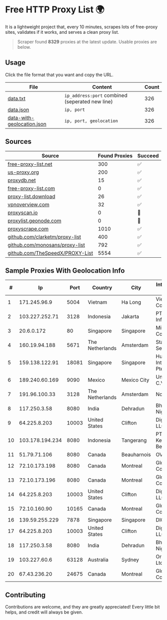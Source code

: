 
# Free HTTP Proxy List 🌍

It is a lightweight project that, every 10 minutes, scrapes lots of free-proxy sites, validates if it works, and serves a clean proxy list.


> Scraper found **8329** proxies at the latest update. Usable proxies are below.

## Usage

Click the file format that you want and copy the URL.


|File|Content|Count|
|----|-------|-----|
|[data.txt](https://raw.githubusercontent.com/themiralay/Proxy-List-World/master/data.txt)|`ip_address:port` combined (seperated new line)|326|
|[data.json](https://raw.githubusercontent.com/themiralay/Proxy-List-World/master/data.json)|`ip, port`|326|
|[data-with-geolocation.json](https://raw.githubusercontent.com/themiralay/Proxy-List-World/master/data-with-geolocation.json)|`ip, port, geolocation`|326|

## Sources

|Source|Found Proxies|Succeed|
|------|-------------|-------|
|[free-proxy-list.net](https://free-proxy-list.net)|300|✅|
|[us-proxy.org](https://www.us-proxy.org)|200|✅|
|[proxydb.net](http://proxydb.net)|15|✅|
|[free-proxy-list.com](https://free-proxy-list.com/?page=&port=&type%5B%5D=http&type%5B%5D=https&up_time=0&search=Search)|0|✅|
|[proxy-list.download](https://www.proxy-list.download/HTTP)|26|✅|
|[vpnoverview.com](https://vpnoverview.com/privacy/anonymous-browsing/free-proxy-servers)|32|✅|
|[proxyscan.io](https://www.proxyscan.io)|0|🚫|
|[proxylist.geonode.com](https://proxylist.geonode.com/api/proxy-list?limit=300&page=1&sort_by=lastChecked&sort_type=desc&protocols=http,https)|0|🚫|
|[proxyscrape.com](https://api.proxyscrape.com/v2/?request=displayproxies&protocol=http&timeout=10000&country=all&ssl=all&anonymity=all)|1010|✅|
|[github.com/clarketm/proxy-list](https://raw.githubusercontent.com/clarketm/proxy-list/master/proxy-list-raw.txt)|400|✅|
|[github.com/monosans/proxy-list](https://raw.githubusercontent.com/monosans/proxy-list/main/proxies/http.txt)|792|✅|
|[github.com/TheSpeedX/PROXY-List](https://raw.githubusercontent.com/TheSpeedX/PROXY-List/master/http.txt)|5554|✅|


## Sample Proxies With Geolocation Info

|#|Ip|Port|Country|City|Internet Service Provider|
|-|--|----|-------|----|-------------------------|
|1|171.245.96.9|5004|Vietnam|Ha Long|Viettel Corporation|
|2|103.227.252.71|3128|Indonesia|Jakarta|PT Raja Mitra Informatika|
|3|20.6.0.172|80|Singapore|Singapore|Microsoft Corporation|
|4|160.19.94.188|5671|The Netherlands|Amsterdam|Stallion Network Services Limited|
|5|159.138.122.91|18081|Singapore|Singapore|Huawei International Pte. LTD|
|6|189.240.60.169|9090|Mexico|Mexico City|Uninet S.A. de C.V.|
|7|191.96.100.33|3128|The Netherlands|Amsterdam|NovoServe B.V.|
|8|117.250.3.58|8080|India|Dehradun|Bharat Sanchar Nigam Ltd|
|9|64.225.8.203|10003|United States|Clifton|DigitalOcean, LLC|
|10|103.178.194.234|8080|Indonesia|Tangerang|PT Jaringan Keluarga Bersama|
|11|51.79.71.106|8080|Canada|Beauharnois|OVH SAS|
|12|72.10.173.198|8080|Canada|Montreal|GloboTech Communications|
|13|72.10.173.196|8080|Canada|Montreal|GloboTech Communications|
|14|64.225.8.203|10003|United States|Clifton|DigitalOcean, LLC|
|15|72.10.160.90|10165|Canada|Montreal|GloboTech Communications|
|16|139.59.255.229|7878|Singapore|Singapore|DIGITALOCEAN|
|17|64.225.8.203|10003|United States|Clifton|DigitalOcean, LLC|
|18|117.250.3.58|8080|India|Dehradun|Bharat Sanchar Nigam Ltd|
|19|103.227.60.6|63128|Australia|Sydney|Origin Net Pty Ltd|
|20|67.43.236.20|24675|Canada|Montreal|GloboTech Communications|



## Contributing

Contributions are welcome, and they are greatly appreciated! Every
little bit helps, and credit will always be given.

